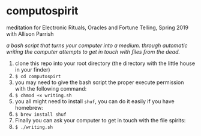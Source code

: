 # computospirit

meditation for Electronic Rituals, Oracles and Fortune Telling, Spring 2019 with Allison Parrish

_a bash script that turns your computer into a medium. through automatic writing the computer attempts to get in touch with files from the dead._

1. clone this repo into your root directory (the directory with the little house in your finder)
2. `$ cd computospirt`
3. you may need to give the bash script the proper execute permission with the following command:
4. `$ chmod +x writing.sh`
5. you all might need to install `shuf`, you can do it easily if you have homebrew:
6. `$ brew install shuf`
7. Finally you can ask your computer to get in touch with the file spirits:
8. `$ ./writing.sh`
